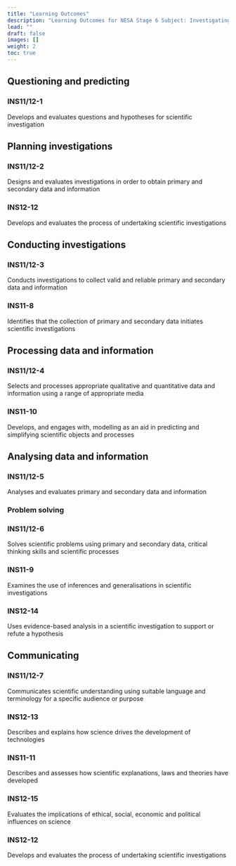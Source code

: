 ```yaml
---
title: "Learning Outcomes"
description: "Learning Outcomes for NESA Stage 6 Subject: Investigating Science"
lead: ""
draft: false
images: []
weight: 2
toc: true
---
```


## Questioning and predicting
### INS11/12-1
Develops and evaluates questions and hypotheses for scientific investigation

## Planning investigations
### INS11/12-2
Designs and evaluates investigations in order to obtain primary and secondary data and information

### INS12-12
Develops and  evaluates the process of undertaking scientific investigations

## Conducting investigations
### INS11/12-3
Conducts investigations to collect valid and reliable primary and secondary data and information

### INS11-8
Identifies that the collection of primary and  secondary data initiates scientific investigations

## Processing data and information
### INS11/12-4
Selects and processes appropriate qualitative and quantitative data and information using a range of appropriate media

### INS11-10
Develops, and engages with, modelling as an aid  in predicting and simplifying scientific objects and processes

## Analysing data and information
### INS11/12-5
Analyses and evaluates primary and secondary data and  information

### Problem solving
### INS11/12-6
Solves scientific problems using primary and secondary  data, critical thinking skills and scientific processes

### INS11-9
Examines the use of inferences and generalisations in scientific investigations

### INS12-14
Uses evidence-based analysis in a scientific investigation to support or refute a hypothesis

## Communicating
### INS11/12-7
Communicates scientific understanding using suitable language and terminology for a specific audience or purpose

### INS12-13
Describes and explains how science drives the development of technologies

### INS11-11
Describes and  assesses how scientific explanations, laws and theories have developed

### INS12-15
Evaluates the implications of ethical, social, economic and political influences on science

### INS12-12
Develops and evaluates the process of undertaking scientific investigations
